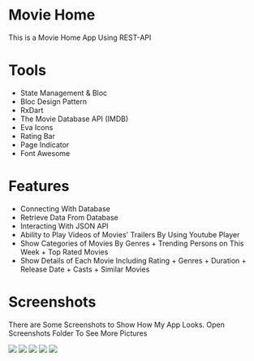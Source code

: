 # Movie Home

This is a Movie Home App Using REST-API

# Tools
- State Management & Bloc
- Bloc Design Pattern
- RxDart
- The Movie Database API (IMDB)
- Eva Icons 
- Rating Bar
- Page Indicator
- Font Awesome

# Features
- Connecting With Database
- Retrieve Data From Database 
- Interacting With JSON API
- Ability to Play Videos of Movies' Trailers By Using Youtube Player
- Show Categories of Movies By Genres + Trending Persons on This Week + Top Rated Movies
- Show Details of Each Movie Including Rating + Genres + Duration + Release Date + Casts + Similar Movies


# Screenshots 
There are Some Screenshots to Show How My App Looks. Open Screenshots Folder To See More Pictures

![](Screenshots/1.png)
![](Screenshots/2.png)
![](Screenshots/3.png)
![](Screenshots/4.png)
![](Screenshots/5.png)
